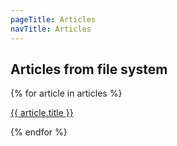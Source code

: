 ```yaml
---
pageTitle: Articles
navTitle: Articles
---
```


## Articles from file system

{% for article in articles %}

<p>
<a href="/article/{{ article.title | slug }}/">
{{ article.title }}
</a>
</p>
{% endfor %}
